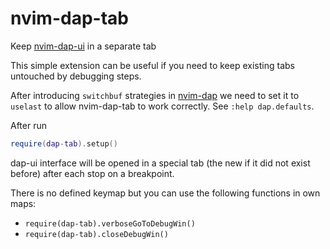 # nvim-dap-tab
Keep [nvim-dap-ui](https://github.com/rcarriga/nvim-dap-ui) in a separate tab

This simple extension can be useful if you need to keep existing tabs untouched by debugging steps.

After introducing `switchbuf` strategies in [nvim-dap](https://github.com/mfussenegger/nvim-dap) we need to set it to `uselast`
to allow nvim-dap-tab to work correctly. See `:help dap.defaults`.

After run
```lua
require(dap-tab).setup()
```
dap-ui interface will be opened in a special tab (the new if it did not exist before) after each stop on a breakpoint.

There is no defined keymap but you can use the following functions in own maps:
- `require(dap-tab).verboseGoToDebugWin()`
- `require(dap-tab).closeDebugWin()`
